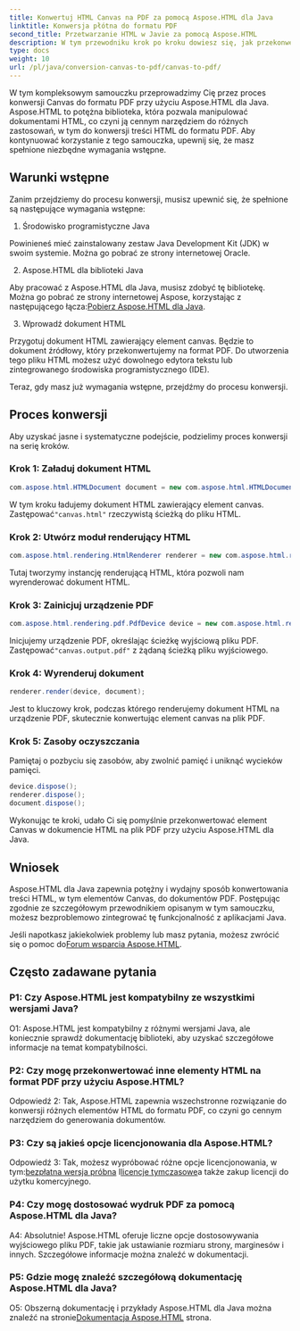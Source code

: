 ```yaml
---
title: Konwertuj HTML Canvas na PDF za pomocą Aspose.HTML dla Java
linktitle: Konwersja płótna do formatu PDF
second_title: Przetwarzanie HTML w Javie za pomocą Aspose.HTML
description: W tym przewodniku krok po kroku dowiesz się, jak przekonwertować HTML Canvas na format PDF za pomocą Aspose.HTML dla Java.
type: docs
weight: 10
url: /pl/java/conversion-canvas-to-pdf/canvas-to-pdf/
---
```

W tym kompleksowym samouczku przeprowadzimy Cię przez proces konwersji Canvas do formatu PDF przy użyciu Aspose.HTML dla Java. Aspose.HTML to potężna biblioteka, która pozwala manipulować dokumentami HTML, co czyni ją cennym narzędziem do różnych zastosowań, w tym do konwersji treści HTML do formatu PDF. Aby kontynuować korzystanie z tego samouczka, upewnij się, że masz spełnione niezbędne wymagania wstępne.

## Warunki wstępne

Zanim przejdziemy do procesu konwersji, musisz upewnić się, że spełnione są następujące wymagania wstępne:

1. Środowisko programistyczne Java

Powinieneś mieć zainstalowany zestaw Java Development Kit (JDK) w swoim systemie. Można go pobrać ze strony internetowej Oracle.

2. Aspose.HTML dla biblioteki Java

 Aby pracować z Aspose.HTML dla Java, musisz zdobyć tę bibliotekę. Można go pobrać ze strony internetowej Aspose, korzystając z następującego łącza:[Pobierz Aspose.HTML dla Java](https://releases.aspose.com/html/java/).

3. Wprowadź dokument HTML

Przygotuj dokument HTML zawierający element canvas. Będzie to dokument źródłowy, który przekonwertujemy na format PDF. Do utworzenia tego pliku HTML możesz użyć dowolnego edytora tekstu lub zintegrowanego środowiska programistycznego (IDE).

Teraz, gdy masz już wymagania wstępne, przejdźmy do procesu konwersji.

## Proces konwersji

Aby uzyskać jasne i systematyczne podejście, podzielimy proces konwersji na serię kroków.

### Krok 1: Załaduj dokument HTML

```java
com.aspose.html.HTMLDocument document = new com.aspose.html.HTMLDocument(Resources.input("canvas.html"));
```

 W tym kroku ładujemy dokument HTML zawierający element canvas. Zastępować`"canvas.html"` rzeczywistą ścieżką do pliku HTML.

### Krok 2: Utwórz moduł renderujący HTML

```java
com.aspose.html.rendering.HtmlRenderer renderer = new com.aspose.html.rendering.HtmlRenderer();
```

Tutaj tworzymy instancję renderującą HTML, która pozwoli nam wyrenderować dokument HTML.

### Krok 3: Zainicjuj urządzenie PDF

```java
com.aspose.html.rendering.pdf.PdfDevice device = new com.aspose.html.rendering.pdf.PdfDevice(Resources.output("canvas.output.pdf"));
```

 Inicjujemy urządzenie PDF, określając ścieżkę wyjściową pliku PDF. Zastępować`"canvas.output.pdf"` z żądaną ścieżką pliku wyjściowego.

### Krok 4: Wyrenderuj dokument

```java
renderer.render(device, document);
```

Jest to kluczowy krok, podczas którego renderujemy dokument HTML na urządzenie PDF, skutecznie konwertując element canvas na plik PDF.

### Krok 5: Zasoby oczyszczania

Pamiętaj o pozbyciu się zasobów, aby zwolnić pamięć i uniknąć wycieków pamięci.

```java
device.dispose();
renderer.dispose();
document.dispose();
```

Wykonując te kroki, udało Ci się pomyślnie przekonwertować element Canvas w dokumencie HTML na plik PDF przy użyciu Aspose.HTML dla Java.

## Wniosek

Aspose.HTML dla Java zapewnia potężny i wydajny sposób konwertowania treści HTML, w tym elementów Canvas, do dokumentów PDF. Postępując zgodnie ze szczegółowym przewodnikiem opisanym w tym samouczku, możesz bezproblemowo zintegrować tę funkcjonalność z aplikacjami Java.

 Jeśli napotkasz jakiekolwiek problemy lub masz pytania, możesz zwrócić się o pomoc do[Forum wsparcia Aspose.HTML](https://forum.aspose.com/).

## Często zadawane pytania

### P1: Czy Aspose.HTML jest kompatybilny ze wszystkimi wersjami Java?

O1: Aspose.HTML jest kompatybilny z różnymi wersjami Java, ale koniecznie sprawdź dokumentację biblioteki, aby uzyskać szczegółowe informacje na temat kompatybilności.

### P2: Czy mogę przekonwertować inne elementy HTML na format PDF przy użyciu Aspose.HTML?

Odpowiedź 2: Tak, Aspose.HTML zapewnia wszechstronne rozwiązanie do konwersji różnych elementów HTML do formatu PDF, co czyni go cennym narzędziem do generowania dokumentów.

### P3: Czy są jakieś opcje licencjonowania dla Aspose.HTML?

 Odpowiedź 3: Tak, możesz wypróbować różne opcje licencjonowania, w tym:[bezpłatna wersja próbna](https://releases.aspose.com/) I[licencje tymczasowe](https://purchase.aspose.com/temporary-license/)a także zakup licencji do użytku komercyjnego.

### P4: Czy mogę dostosować wydruk PDF za pomocą Aspose.HTML dla Java?

A4: Absolutnie! Aspose.HTML oferuje liczne opcje dostosowywania wyjściowego pliku PDF, takie jak ustawianie rozmiaru strony, marginesów i innych. Szczegółowe informacje można znaleźć w dokumentacji.

### P5: Gdzie mogę znaleźć szczegółową dokumentację Aspose.HTML dla Java?

 O5: Obszerną dokumentację i przykłady Aspose.HTML dla Java można znaleźć na stronie[Dokumentacja Aspose.HTML](https://reference.aspose.com/html/java/) strona.